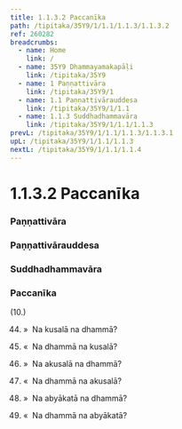 ```yaml
---
title: 1.1.3.2 Paccanīka
path: /tipitaka/35Y9/1/1.1/1.1.3/1.1.3.2
ref: 260282
breadcrumbs:
  - name: Home
    link: /
  - name: 35Y9 Dhammayamakapāḷi
    link: /tipitaka/35Y9
  - name: 1 Paṇṇattivāra
    link: /tipitaka/35Y9/1
  - name: 1.1 Paṇṇattivārauddesa
    link: /tipitaka/35Y9/1/1.1
  - name: 1.1.3 Suddhadhammavāra
    link: /tipitaka/35Y9/1/1.1/1.1.3
prevL: /tipitaka/35Y9/1/1.1/1.1.3/1.1.3.1
upL: /tipitaka/35Y9/1/1.1/1.1.3
nextL: /tipitaka/35Y9/1/1.1/1.1.4
---
```


# 1.1.3.2 Paccanīka

### Paṇṇattivāra

### Paṇṇattivārauddesa

### Suddhadhammavāra

### Paccanīka

(10.)

44. »  Na kusalā na dhammā?

45. «  Na dhammā na kusalā?

46. »  Na akusalā na dhammā?

47. «  Na dhammā na akusalā?

48. »  Na abyākatā na dhammā?

49. «  Na dhammā na abyākatā?


